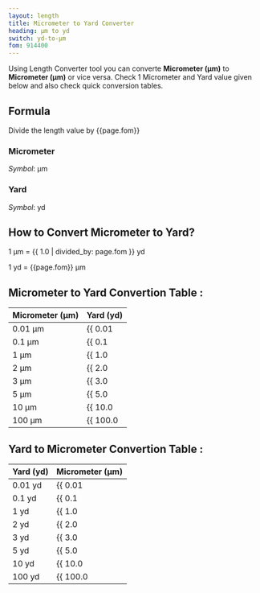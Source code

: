 ```yaml
---
layout: length
title: Micrometer to Yard Converter
heading: μm to yd
switch: yd-to-μm
fom: 914400
---
```


Using Length Converter tool you can converte **Micrometer (μm)** to **Micrometer (μm)** or vice versa. Check 1 Micrometer and Yard value given below and also check quick conversion tables.

## Formula
Divide the length value by {{page.fom}}

### Micrometer
*Symbol*: μm

### Yard
*Symbol*: yd

## How to Convert Micrometer to Yard?
1 μm = {{ 1.0 | divided_by: page.fom }} yd

1 yd = {{page.fom}} μm

## Micrometer to Yard Convertion Table :

| Micrometer (μm) | Yard (yd) |
| ---- | ---- |
| 0.01 μm | {{ 0.01 | divided_by: page.fom | round: 12 }} yd |
| 0.1 μm | {{ 0.1 | divided_by: page.fom | round: 12 }} yd |
| 1 μm | {{ 1.0 | divided_by: page.fom | round: 12 }} yd |
| 2 μm | {{ 2.0 | divided_by: page.fom | round: 12 }} yd |
| 3 μm | {{ 3.0 | divided_by: page.fom | round: 12 }} yd |
| 5 μm | {{ 5.0 | divided_by: page.fom | round: 12 }} yd |
| 10 μm | {{ 10.0 | divided_by: page.fom | round: 12 }} yd |
| 100 μm | {{ 100.0 | divided_by: page.fom | round: 12 }} yd |

## Yard to Micrometer Convertion Table :

| Yard (yd) | Micrometer (μm) |
| ---- | ---- |
| 0.01 yd | {{ 0.01 | times: page.fom | round: 12 }} μm |
| 0.1 yd | {{ 0.1 | times: page.fom | round: 12 }} μm |
| 1 yd | {{ 1.0 | times: page.fom | round: 12 }} μm |
| 2 yd | {{ 2.0 | times: page.fom | round: 12 }} μm |
| 3 yd | {{ 3.0 | times: page.fom | round: 12 }} μm |
| 5 yd | {{ 5.0 | times: page.fom | round: 12 }} μm |
| 10 yd | {{ 10.0 | times: page.fom | round: 12 }} μm |
| 100 yd | {{ 100.0 | times: page.fom | round: 12 }} μm |

<script>
selectInput[1].selected = true
selectOutput[6].selected = true
</script>
